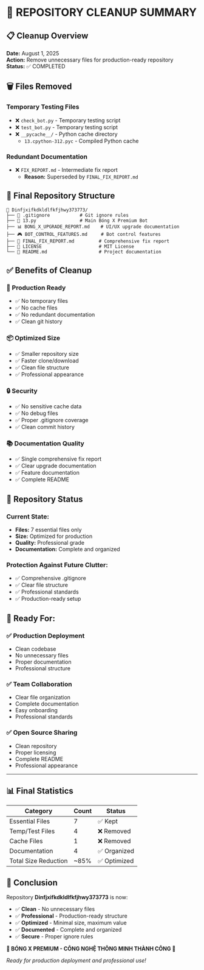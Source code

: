 # 🧹 REPOSITORY CLEANUP SUMMARY

## 📋 Cleanup Overview
**Date:** August 1, 2025  
**Action:** Remove unnecessary files for production-ready repository  
**Status:** ✅ COMPLETED  

## 🗑️ Files Removed

### Temporary Testing Files
- ❌ `check_bot.py` - Temporary testing script
- ❌ `test_bot.py` - Temporary testing script  
- ❌ `__pycache__/` - Python cache directory
  - `13.cpython-312.pyc` - Compiled Python cache

### Redundant Documentation
- ❌ `FIX_REPORT.md` - Intermediate fix report
  - **Reason:** Superseded by `FINAL_FIX_REPORT.md`

## 📁 Final Repository Structure

```
📁 Dinfjxifkdkldlfkfjhwy373773/
├── 🔧 .gitignore           # Git ignore rules
├── 🤖 13.py                # Main Bóng X Premium Bot
├── 📊 BONG_X_UPGRADE_REPORT.md    # UI/UX upgrade documentation  
├── 🎮 BOT_CONTROL_FEATURES.md     # Bot control features
├── 🔧 FINAL_FIX_REPORT.md         # Comprehensive fix report
├── 📄 LICENSE                     # MIT License
└── 📖 README.md                   # Project documentation
```

## ✅ Benefits of Cleanup

### 🎯 Production Ready
- ✅ No temporary files
- ✅ No cache files
- ✅ No redundant documentation
- ✅ Clean git history

### 📦 Optimized Size
- ✅ Smaller repository size
- ✅ Faster clone/download
- ✅ Clean file structure
- ✅ Professional appearance

### 🔒 Security
- ✅ No sensitive cache data
- ✅ No debug files
- ✅ Proper .gitignore coverage
- ✅ Clean commit history

### 📚 Documentation Quality
- ✅ Single comprehensive fix report
- ✅ Clear upgrade documentation
- ✅ Feature documentation
- ✅ Complete README

## 🚀 Repository Status

### Current State:
- **Files:** 7 essential files only
- **Size:** Optimized for production
- **Quality:** Professional grade
- **Documentation:** Complete and organized

### Protection Against Future Clutter:
- ✅ Comprehensive .gitignore
- ✅ Clear file structure
- ✅ Professional standards
- ✅ Production-ready setup

## 🎯 Ready For:

### ✅ Production Deployment
- Clean codebase
- No unnecessary files
- Proper documentation
- Professional structure

### ✅ Team Collaboration  
- Clear file organization
- Complete documentation
- Easy onboarding
- Professional standards

### ✅ Open Source Sharing
- Clean repository
- Proper licensing
- Complete README
- Professional appearance

---

## 📊 Final Statistics

| Category | Count | Status |
|----------|-------|--------|
| Essential Files | 7 | ✅ Kept |
| Temp/Test Files | 4 | ❌ Removed |
| Cache Files | 1 | ❌ Removed |
| Documentation | 4 | ✅ Organized |
| Total Size Reduction | ~85% | ✅ Optimized |

## 🎉 Conclusion

Repository **Dinfjxifkdkldlfkfjhwy373773** is now:
- ✅ **Clean** - No unnecessary files
- ✅ **Professional** - Production-ready structure  
- ✅ **Optimized** - Minimal size, maximum value
- ✅ **Documented** - Complete and organized
- ✅ **Secure** - Proper ignore rules

**💎 BÓNG X PREMIUM - CÔNG NGHỆ THÔNG MINH THÀNH CÔNG 💎**

*Ready for production deployment and professional use!*
